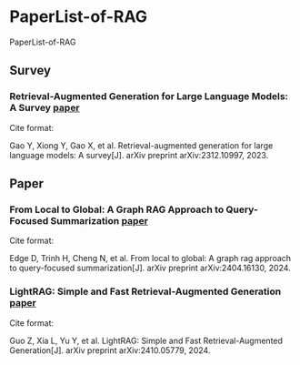 # PaperList-of-RAG
PaperList-of-RAG

## Survey
### Retrieval-Augmented Generation for Large Language Models: A Survey  [paper](https://arxiv.org/abs/2312.10997)
Cite format:

Gao Y, Xiong Y, Gao X, et al. Retrieval-augmented generation for large language models: A survey[J]. arXiv preprint arXiv:2312.10997, 2023.

## Paper

### From Local to Global: A Graph RAG Approach to Query-Focused Summarization [paper](https://arxiv.org/abs/2404.16130)
Cite format:

Edge D, Trinh H, Cheng N, et al. From local to global: A graph rag approach to query-focused summarization[J]. arXiv preprint arXiv:2404.16130, 2024.

### LightRAG: Simple and Fast Retrieval-Augmented Generation [paper](https://arxiv.org/abs/2410.05779)
Cite format:

Guo Z, Xia L, Yu Y, et al. LightRAG: Simple and Fast Retrieval-Augmented Generation[J]. arXiv preprint arXiv:2410.05779, 2024.



